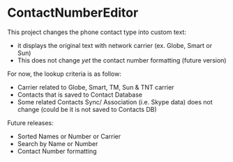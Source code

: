 # ContactNumberEditor

This project changes the phone contact type into custom text:
* it displays the original text with network carrier (ex. Globe, Smart or Sun)
* This does not change *yet* the contact number formatting (future version)

For now, the lookup criteria is as follow:
* Carrier related to Globe, Smart, TM, Sun & TNT carrier
* Contacts that is saved to Contact Database
* Some related Contacts Sync/ Association (i.e. Skype data) does not change (could be it is not saved to Contacts DB)

Future releases:
* Sorted Names or Number or Carrier
* Search by Name or Number
* Contact Number formatting
